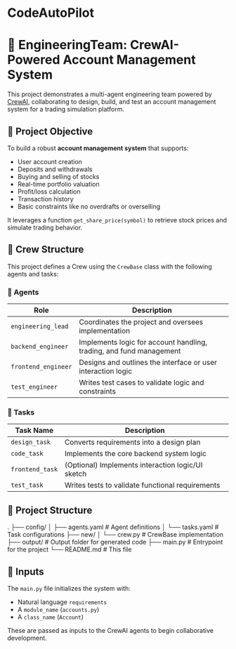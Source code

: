 # CodeAutoPilot

# 🧠 EngineeringTeam: CrewAI-Powered Account Management System

This project demonstrates a multi-agent engineering team powered by [CrewAI](https://github.com/joaomdmoura/crewAI), collaborating to design, build, and test an account management system for a trading simulation platform.

## 🚀 Project Objective

To build a robust **account management system** that supports:
- User account creation
- Deposits and withdrawals
- Buying and selling of stocks
- Real-time portfolio valuation
- Profit/loss calculation
- Transaction history
- Basic constraints like no overdrafts or overselling

It leverages a function `get_share_price(symbol)` to retrieve stock prices and simulate trading behavior.

## 🧩 Crew Structure

This project defines a Crew using the `CrewBase` class with the following agents and tasks:

### 👥 Agents
| Role               | Description                                                                 |
|--------------------|-----------------------------------------------------------------------------|
| `engineering_lead` | Coordinates the project and oversees implementation                         |
| `backend_engineer` | Implements logic for account handling, trading, and fund management         |
| `frontend_engineer`| Designs and outlines the interface or user interaction logic                |
| `test_engineer`    | Writes test cases to validate logic and constraints                         |

### 🧠 Tasks
| Task Name       | Description                                        |
|------------------|----------------------------------------------------|
| `design_task`    | Converts requirements into a design plan           |
| `code_task`      | Implements the core backend system logic           |
| `frontend_task`  | (Optional) Implements interaction logic/UI sketch  |
| `test_task`      | Writes tests to validate functional requirements   |

## 📁 Project Structure

.
├── config/
│ ├── agents.yaml # Agent definitions
│ └── tasks.yaml # Task configurations
├── new/
│ └── crew.py # CrewBase implementation
├── output/ # Output folder for generated code
├── main.py # Entrypoint for the project
└── README.md # This file


## 🧠 Inputs

The `main.py` file initializes the system with:
- Natural language `requirements`
- A `module_name` (`accounts.py`)
- A `class_name` (`Account`)

These are passed as inputs to the CrewAI agents to begin collaborative development.

